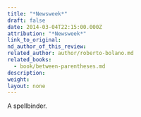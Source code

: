 ```yaml
---
title: "*Newsweek*"
draft: false
date: 2014-03-04T22:15:00.000Z
attribution: "*Newsweek*"
link_to_original:
nd_author_of_this_review:
related_author: author/roberto-bolano.md
related_books:
  - book/between-parentheses.md
description:
weight:
layout: none
---
```

A spellbinder.

